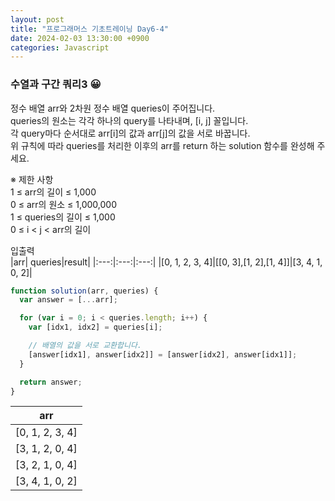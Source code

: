 ```yaml
---
layout: post
title: "프로그래머스 기초트레이닝 Day6-4"
date: 2024-02-03 13:30:00 +0900
categories: Javascript
---
```


### 수열과 구간 쿼리3 😀

정수 배열 arr와 2차원 정수 배열 queries이 주어집니다. <br>
queries의 원소는 각각 하나의 query를 나타내며, [i, j] 꼴입니다.<br>
각 query마다 순서대로 arr[i]의 값과 arr[j]의 값을 서로 바꿉니다.<br>
위 규칙에 따라 queries를 처리한 이후의 arr를 return 하는 solution 함수를 완성해 주세요.<br>

※ 제한 사항<br>
1 ≤ arr의 길이 ≤ 1,000<br>
0 ≤ arr의 원소 ≤ 1,000,000<br>
1 ≤ queries의 길이 ≤ 1,000<br>
0 ≤ i < j < arr의 길이<br>

입출력 <br>
|arr| queries|result|
|:---:|:---:|:---:|
|[0, 1, 2, 3, 4]|[[0, 3],[1, 2],[1, 4]]|[3, 4, 1, 0, 2]|

```javascript
function solution(arr, queries) {
  var answer = [...arr];

  for (var i = 0; i < queries.length; i++) {
    var [idx1, idx2] = queries[i];

    // 배열의 값을 서로 교환합니다.
    [answer[idx1], answer[idx2]] = [answer[idx2], answer[idx1]];
  }

  return answer;
}
```

|       arr       |
| :-------------: |
| [0, 1, 2, 3, 4] |
| [3, 1, 2, 0, 4] |
| [3, 2, 1, 0, 4] |
| [3, 4, 1, 0, 2] |
